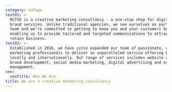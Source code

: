 ```yaml
---
category: noPage
text01: >-
  MiTSO is a creative marketing consultancy - a one-stop shop for digital and
  brand services. Unlike traditional agencies, we see ourselves as part of your
  team and we’re committed to getting to know you and your customers better,
  enabling us to provide tailored and targeted communications to attract and
  retain business.
text02: >-
  Established in 2016, we have since expanded our team of passionate, driven
  marketing professionals to deliver an unparalleled service offering both
  locally and internationally. Our range of services includes website design,
  brand development, social media marketing, digital advertising and event
  management. 
seo:
  seoTitle: Who We Are
title: We are a creative marketing consultancy
---
```


